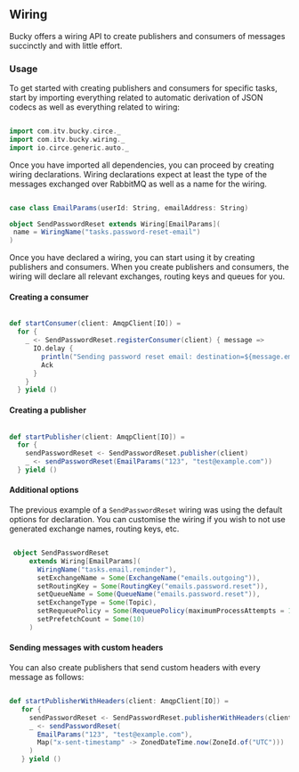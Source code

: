 ## Wiring

Bucky offers a wiring API to create publishers and consumers of messages
succinctly and with little effort.

### Usage

To get started with creating publishers and consumers for specific tasks,
start by importing everything related to automatic derivation of JSON codecs as
well as everything related to wiring:

```scala

import com.itv.bucky.circe._
import com.itv.bucky.wiring._
import io.circe.generic.auto._

```

Once you have imported all dependencies, you can proceed by
creating wiring declarations. Wiring declarations expect at least the type of
the messages exchanged over RabbitMQ as well as a name for the wiring.

```scala

case class EmailParams(userId: String, emailAddress: String)

object SendPasswordReset extends Wiring[EmailParams](
 name = WiringName("tasks.password-reset-email")
)

```

Once you have declared a wiring, you can start using it by creating publishers
and consumers. When you create publishers and consumers, the wiring will declare
all relevant exchanges, routing keys and queues for you.

#### Creating a consumer

```scala

def startConsumer(client: AmqpClient[IO]) =
  for {
    _ <- SendPasswordReset.registerConsumer(client) { message =>
      IO.delay {
        println("Sending password reset email: destination=${message.emailAddress}")
        Ack
      }
    }
  } yield ()

```

#### Creating a publisher

```scala

def startPublisher(client: AmqpClient[IO]) =
  for {
    sendPasswordReset <- SendPasswordReset.publisher(client)
    _ <- sendPasswordReset(EmailParams("123", "test@example.com"))
  } yield ()

```

#### Additional options

The previous example of a `SendPasswordReset` wiring was using the default
options for declaration. You can customise the wiring if you wish to not use
generated exchange names, routing keys, etc.

```scala

 object SendPasswordReset
     extends Wiring[EmailParams](
       WiringName("tasks.email.reminder"),
       setExchangeName = Some(ExchangeName("emails.outgoing")),
       setRoutingKey = Some(RoutingKey("emails.password.reset")),
       setQueueName = Some(QueueName("emails.password.reset")),
       setExchangeType = Some(Topic),
       setRequeuePolicy = Some(RequeuePolicy(maximumProcessAttempts = 10, requeueAfter = 10.minutes)),
       setPrefetchCount = Some(10)
     )

```

#### Sending messages with custom headers

You can also create publishers that send custom headers with every message as follows:

```scala

def startPublisherWithHeaders(client: AmqpClient[IO]) =
   for {
     sendPasswordReset <- SendPasswordReset.publisherWithHeaders(client)
     _ <- sendPasswordReset(
       EmailParams("123", "test@example.com"),
       Map("x-sent-timestamp" -> ZonedDateTime.now(ZoneId.of("UTC")))
     )
   } yield ()

```
